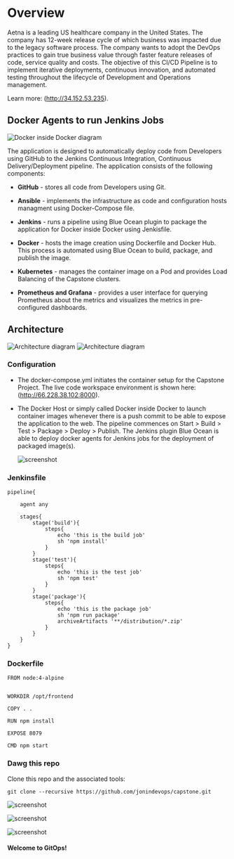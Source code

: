 # Overview

Aetna is a leading US healthcare company in the United States. 
The company has 12-week release cycle of which business was impacted 
due to the legacy software process. The company wants to adopt 
the DevOps practices to gain true business value through faster feature releases of code, 
service quality and costs. The objective of this CI/CD 
Pipeline is to implement iterative deployments, continuous innovation, 
and automated testing throughout the lifecycle of Development and Operations management.

Learn more: (http://34.152.53.235).

## Docker Agents to run Jenkins Jobs

![Docker inside Docker diagram](resources/jonin6.png)

The application is designed to automatically deploy code from Developers
using GitHub to the Jenkins Continuous Integration, Continuous Delivery/Deployment pipeline. The application consists
of the following components:

*   **GitHub** - stores all code from Developers using Git.

*   **Ansible** - implements the infrastructure as code and configuration
    hosts managment using Docker-Compose file.
    
*   **Jenkins** - runs a pipeline using Blue Ocean plugin to package the
    application for Docker inside Docker using Jenkisfile.

*   **Docker** - hosts the image creation using Dockerfile and Docker Hub.
    This process is automated using Blue Ocean to build, package, and publish the image.

*   **Kubernetes** - manages the container image on a Pod and provides Load Balancing
    of the Capstone clusters.

*   **Prometheus and Grafana** - provides a user interface for querying Prometheus
    about the metrics and visualizes the metrics in pre-configured dashboards.

## Architecture


![Architecture diagram](resources/ArchitectureDifference.png)
![Architecture diagram](resources/architecture.png)


### Configuration

*   The docker-compose.yml initiates the container setup for the Capstone Project.
    The live code workspace environment is shown here: (http://66.228.38.102:8000).
    
*   The Docker Host or simply called Docker inside Docker to launch container images
    whenever there is a push commit to be able to expose the application to the web.
    The pipeline commences on Start > Build > Test > Package > Deploy > Publish. The
    Jenkins plugin Blue Ocean is able to deploy docker agents for Jenkins jobs for the deployment of packaged image(s).
    
    ![screenshot](resources/jonin16.png)


### Jenkinsfile

```shell
pipeline{

    agent any  

    stages{
        stage('build'){
            steps{
                echo 'this is the build job'
                sh 'npm install'
            }
        }
        stage('test'){
            steps{
                echo 'this is the test job'
                sh 'npm test'
            }
        }
        stage('package'){
            steps{
                echo 'this is the package job'
                sh 'npm run package'
                archiveArtifacts '**/distribution/*.zip'
            }
        }
    }
}

```

### Dockerfile

```shell
FROM node:4-alpine


WORKDIR /opt/frontend

COPY . .

RUN npm install

EXPOSE 8079

CMD npm start

```


### Dawg this repo

Clone this repo and the associated tools:

```shell
git clone --recursive https://github.com/jonindevops/capstone.git
```

![screenshot](resources/terminal.png)


![screenshot](resources/jonin17.png)


![screenshot](resources/jonin18.png)


#### Welcome to GitOps!
